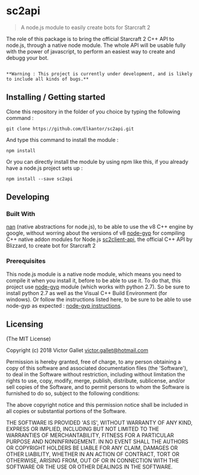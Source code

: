 # sc2api
> A node.js module to easily create bots for Starcraft 2

The role of this package is to bring the official Starcraft 2 C++ API to node.js, through a native node module.
The whole API will be usable fully with the power of javascript, to perform an easiest way to create and debugg your bot.

<code>
**Warning : This project is currently under development, and is likely to include all kinds of bugs.**
</code>

## Installing / Getting started

Clone this repository in the folder of you choice by typing the following command : 

```shell
git clone https://github.com/Elkantor/sc2api.git
```

And type this command to install the module :

```shell
npm install
```

Or you can directly install the module by using npm like this, if you already have a node.js project sets up :

```shell
npm install --save sc2api
```

## Developing

### Built With
[nan](https://github.com/nodejs/nan) (native abstractions for node.js), to be able to use the v8 C++ engine by google, without worring about the versions of v8
[node-gyp](https://github.com/nodejs/node-gyp) for compiling C++ native addon modules for Node.js
[sc2client-api](https://github.com/Blizzard/s2client-api), the official C++ API by Blizzard, to create bot for Starcraft 2

### Prerequisites

This node.js module is a native node module, which means you need to compile it when you install it, before to be able to use it.
To do that, this project use [node-gyp](https://github.com/nodejs/node-gyp) module (which works with python 2.7).
So be sure to install python 2.7 as well as the Visual C++ Build Environment (for windows). 
Or follow the instructions listed here, to be sure to be able to use node-gyp as expected : [node-gyp instructions](https://github.com/nodejs/node-gyp).

## Licensing

(The MIT License)

Copyright (c) 2018 Victor Gallet <victor.gallet@hotmail.com>

Permission is hereby granted, free of charge, to any person obtaining a copy of this software and associated documentation files (the 'Software'), to deal in the Software without restriction, including without limitation the rights to use, copy, modify, merge, publish, distribute, sublicense, and/or sell copies of the Software, and to permit persons to whom the Software is furnished to do so, subject to the following conditions:

The above copyright notice and this permission notice shall be included in all copies or substantial portions of the Software.

THE SOFTWARE IS PROVIDED 'AS IS', WITHOUT WARRANTY OF ANY KIND, EXPRESS OR IMPLIED, INCLUDING BUT NOT LIMITED TO THE WARRANTIES OF MERCHANTABILITY, FITNESS FOR A PARTICULAR PURPOSE AND NONINFRINGEMENT. IN NO EVENT SHALL THE AUTHORS OR COPYRIGHT HOLDERS BE LIABLE FOR ANY CLAIM, DAMAGES OR OTHER LIABILITY, WHETHER IN AN ACTION OF CONTRACT, TORT OR OTHERWISE, ARISING FROM, OUT OF OR IN CONNECTION WITH THE SOFTWARE OR THE USE OR OTHER DEALINGS IN THE SOFTWARE.


